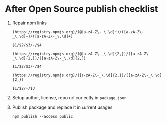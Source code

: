 # After Open Source publish checklist

1. Repair npm links

    ```
    (https://registry.npmjs.org)/(@[a-zA-Z\-_\.\d]+)/([a-zA-Z\-_\.\d]+)/([a-zA-Z\-_\.\d]+)

    $1/$2/$3/-/$4

    (https://registry.npmjs.org)/(@[a-zA-Z\-_\.\d]{2,})/([a-zA-Z\-_\.\d]{2,})/([a-zA-Z\-_\.\d]{2,})

    $1/$2/$3/-/$4

    (https://registry.npmjs.org)/([a-zA-Z\-_\.\d]{2,})/([a-zA-Z\-_\.\d]{2,})

    $1/$2/-/$3
    ```

2. Setup author, license, repo url correctly in `package.json`

3. Publish package and replace it in current usages

    ```
    npm publish --access public
    ```
